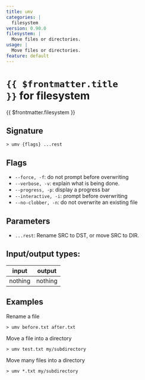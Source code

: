 ```yaml
---
title: umv
categories: |
  filesystem
version: 0.90.0
filesystem: |
  Move files or directories.
usage: |
  Move files or directories.
feature: default
---
```


<!-- This file is automatically generated. Please edit the command in https://github.com/nushell/nushell instead. -->

# <code>{{ $frontmatter.title }}</code> for filesystem

<div class='command-title'>{{ $frontmatter.filesystem }}</div>

## Signature

`> umv {flags} ...rest`

## Flags

- `--force, -f`: do not prompt before overwriting
- `--verbose, -v`: explain what is being done.
- `--progress, -p`: display a progress bar
- `--interactive, -i`: prompt before overwriting
- `--no-clobber, -n`: do not overwrite an existing file

## Parameters

- `...rest`: Rename SRC to DST, or move SRC to DIR.

## Input/output types:

| input   | output  |
| ------- | ------- |
| nothing | nothing |

## Examples

Rename a file

```nushell
> umv before.txt after.txt

```

Move a file into a directory

```nushell
> umv test.txt my/subdirectory

```

Move many files into a directory

```nushell
> umv *.txt my/subdirectory

```
